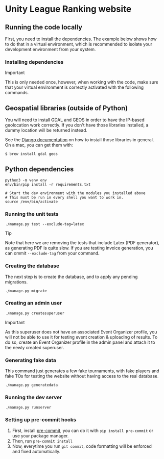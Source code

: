 # Unity League Ranking website

## Running the code locally

First, you need to install the dependencies. The example below shows how to do
that in a virtual environment, which is recommended to isolate your development
environment from your system.

### Installing dependencies

> [!IMPORTANT]
> This is only needed once, however, when working with the code, make sure that
> your virtual environment is correctly activated with the following commands.

## Geospatial libraries (outside of Python)

You will need to install GDAL and GEOS in order to have the IP-based
geolocation work correctly. If you don't have those libraries installed, a
dummy location will be returned instead.

See the [Django
documentation](https://docs.djangoproject.com/en/5.1/ref/contrib/gis/install/geolibs/)
on how to install those libraries in general. On a mac, you can get them with:

```shell
$ brew install gdal geos
```

## Python dependencies

```shell
python3 -m venv env
env/bin/pip install -r requirements.txt
```

```shell
# Start the dev environment with the modules you installed above
# This must be run in every shell you want to work in.
source /env/bin/activate
```

### Running the unit tests

```shell
./manage.py test --exclude-tag=latex
```

> [!TIP]
> Note that here we are removing the tests that include Latex (PDF generator), as
> generating PDF is quite slow. If you are testing invoice generation, you can
> ommit `--exclude-tag` from your command.

### Creating the database

The next step is to create the database, and to apply any pending migrations.

```shell
./manage.py migrate
```

### Creating an admin user

```shell
./manage.py createsuperuser
```

> [!IMPORTANT]
> As this superuser does not have an associated Event Organizer profile, you
> will not be able to use it for testing event creation & uploading of results.
> To do so, create an Event Organizer profile in the admin panel and attach it
> to the newly created superuser.

### Generating fake data

This command just generates a few fake tournaments, with fake players and fake TOs for testing the website without having access to the real database.

```shell
./manage.py generatedata
```

### Running the dev server

```shell
./manage.py runserver
```

### Setting up pre-commit hooks

1. First, install [pre-commit](https://pre-commit.com/), you can do it with `pip install pre-commit` or use your package manager.
2. Then, run `pre-commit install`
3. Now, everytime you run `git commit`, code formatting will be enforced and fixed automatically.

